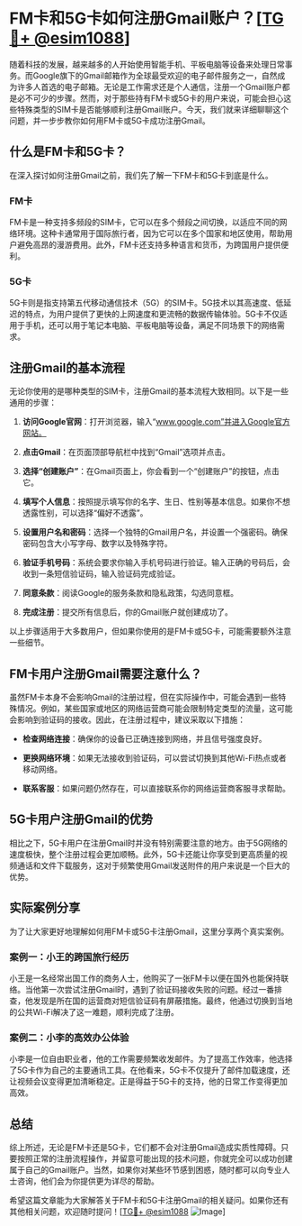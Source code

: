 # FM卡和5G卡如何注册Gmail账户？[[TG💪+ @esim1088](https://t.me/s/esim1088)]

随着科技的发展，越来越多的人开始使用智能手机、平板电脑等设备来处理日常事务。而Google旗下的Gmail邮箱作为全球最受欢迎的电子邮件服务之一，自然成为许多人首选的电子邮箱。无论是工作需求还是个人通信，注册一个Gmail账户都是必不可少的步骤。然而，对于那些持有FM卡或5G卡的用户来说，可能会担心这些特殊类型的SIM卡是否能够顺利注册Gmail账户。今天，我们就来详细聊聊这个问题，并一步步教你如何用FM卡或5G卡成功注册Gmail。

## 什么是FM卡和5G卡？

在深入探讨如何注册Gmail之前，我们先了解一下FM卡和5G卡到底是什么。

### FM卡

FM卡是一种支持多频段的SIM卡，它可以在多个频段之间切换，以适应不同的网络环境。这种卡通常用于国际旅行者，因为它可以在多个国家和地区使用，帮助用户避免高昂的漫游费用。此外，FM卡还支持多种语言和货币，为跨国用户提供便利。

### 5G卡

5G卡则是指支持第五代移动通信技术（5G）的SIM卡。5G技术以其高速度、低延迟的特点，为用户提供了更快的上网速度和更流畅的数据传输体验。5G卡不仅适用于手机，还可以用于笔记本电脑、平板电脑等设备，满足不同场景下的网络需求。

## 注册Gmail的基本流程

无论你使用的是哪种类型的SIM卡，注册Gmail的基本流程大致相同。以下是一些通用的步骤：

1. **访问Google官网**：打开浏览器，输入“www.google.com”并进入Google官方网站。
   
2. **点击Gmail**：在页面顶部导航栏中找到“Gmail”选项并点击。

3. **选择“创建账户”**：在Gmail页面上，你会看到一个“创建账户”的按钮，点击它。

4. **填写个人信息**：按照提示填写你的名字、生日、性别等基本信息。如果你不想透露性别，可以选择“偏好不透露”。

5. **设置用户名和密码**：选择一个独特的Gmail用户名，并设置一个强密码。确保密码包含大小写字母、数字以及特殊字符。

6. **验证手机号码**：系统会要求你输入手机号码进行验证。输入正确的号码后，会收到一条短信验证码，输入验证码完成验证。

7. **同意条款**：阅读Google的服务条款和隐私政策，勾选同意框。

8. **完成注册**：提交所有信息后，你的Gmail账户就创建成功了。

以上步骤适用于大多数用户，但如果你使用的是FM卡或5G卡，可能需要额外注意一些细节。

## FM卡用户注册Gmail需要注意什么？

虽然FM卡本身不会影响Gmail的注册过程，但在实际操作中，可能会遇到一些特殊情况。例如，某些国家或地区的网络运营商可能会限制特定类型的流量，这可能会影响到验证码的接收。因此，在注册过程中，建议采取以下措施：

- **检查网络连接**：确保你的设备已正确连接到网络，并且信号强度良好。
  
- **更换网络环境**：如果无法接收到验证码，可以尝试切换到其他Wi-Fi热点或者移动网络。

- **联系客服**：如果问题仍然存在，可以直接联系你的网络运营商客服寻求帮助。

## 5G卡用户注册Gmail的优势

相比之下，5G卡用户在注册Gmail时并没有特别需要注意的地方。由于5G网络的速度极快，整个注册过程会更加顺畅。此外，5G卡还能让你享受到更高质量的视频通话和文件下载服务，这对于频繁使用Gmail发送附件的用户来说是一个巨大的优势。

## 实际案例分享

为了让大家更好地理解如何用FM卡或5G卡注册Gmail，这里分享两个真实案例。

### 案例一：小王的跨国旅行经历

小王是一名经常出国工作的商务人士，他购买了一张FM卡以便在国外也能保持联络。当他第一次尝试注册Gmail时，遇到了验证码接收失败的问题。经过一番排查，他发现是所在国的运营商对短信验证码有屏蔽措施。最终，他通过切换到当地的公共Wi-Fi解决了这一难题，顺利完成了注册。

### 案例二：小李的高效办公体验

小李是一位自由职业者，他的工作需要频繁收发邮件。为了提高工作效率，他选择了5G卡作为自己的主要通讯工具。在他看来，5G卡不仅提升了邮件加载速度，还让视频会议变得更加清晰稳定。正是得益于5G卡的支持，他的日常工作变得更加高效。

## 总结

综上所述，无论是FM卡还是5G卡，它们都不会对注册Gmail造成实质性障碍。只要按照正常的注册流程操作，并留意可能出现的技术问题，你就完全可以成功创建属于自己的Gmail账户。当然，如果你对某些环节感到困惑，随时都可以向专业人士咨询，他们会为你提供更为详尽的帮助。

希望这篇文章能为大家解答关于FM卡和5G卡注册Gmail的相关疑问。如果你还有其他相关问题，欢迎随时提问！[[TG💪+ @esim1088](https://t.me/s/esim1088) ![Image](https://i.postimg.cc/4NQfJmqS/Snipaste-2025-05-13-00-14-12.png)]